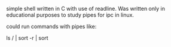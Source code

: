  simple shell written in C with use of readline.
Was written only in educational purposes to study pipes for ipc in linux.

could run commands with pipes like:

ls / | sort -r | sort

